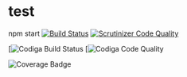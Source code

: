 # test
npm start
[![Build Status](https://scrutinizer-ci.com/g/Orkanen/test/badges/build.png?b=main)](https://scrutinizer-ci.com/g/Orkanen/test/build-status/main)
[![Scrutinizer Code Quality](https://scrutinizer-ci.com/g/Orkanen/test/badges/quality-score.png?b=main)](https://scrutinizer-ci.com/g/Orkanen/test/?branch=main)

[![Codiga Build Status](https://api.codiga.io/project/30678/score/svg)
[![Codiga Code Quality](https://api.codiga.io/project/30678/status/svg)

![Coverage Badge](https://img.shields.io/endpoint?url=https://gist.githubusercontent.com/https://gist.githubusercontent.com/Orkanen/b5a0b56c3eea502e4b7cba96ca5c4159/raw/2ff4a91b91d4d764a2678421bca1c4503b888644/test_coverage.json)
